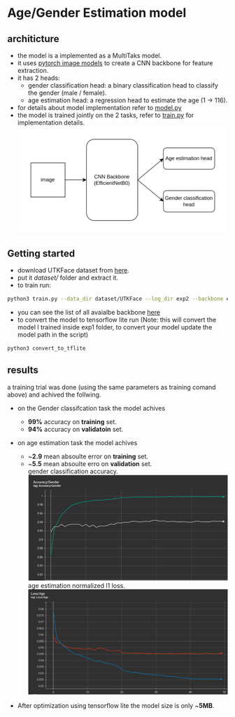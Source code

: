 # Age/Gender Estimation model

## architicture
* the model is a implemented as a MultiTaks model.
* it uses [pytorch image models](https://github.com/huggingface/pytorch-image-models) to create a CNN backbone for feature extraction.
* it has 2 heads:
    * gender classification head: a binary classification head to classify the gender (male / female).
    * age estimation head: a regression head to estimate the age (1 -> 116).
* for details about model implementation refer to [model.py](./model.py)
* the model is trained jointly on the 2 tasks, refer to [train.py](./train.py) for implementation details.
![plot](../../misc/age_gender_architicture.png)
## Getting started
* download UTKFace dataset from [here](https://www.kaggle.com/datasets/jangedoo/utkface-new).
* put it *dataset/* folder and extract it.
* to train run:
``` bash
python3 train.py --data_dir dataset/UTKFace --log_dir exp2 --backbone efficientnet_b0 --batch_size 32 --lr 1e-4 --epochs 50 
```
* you can see the list of all avaialbe backbone [here](https://github.com/huggingface/pytorch-image-models/blob/main/results/results-imagenet.csv)
* to convert the model to tensorflow lite run (Note: this will convert the model I trained inside exp1 folder, to convert your model update the model path in the script)
``` bash
python3 convert_to_tflite  
```
## results
a training trial was done (using the same parameters as training comand above) and achived the follwing.
* on the Gender classifcation task the model achives
    * **99%** accuracy on **training** set.
    * **94%** accuracy on **validatoin** set.

* on age estimation task the model achives
    * ~**2.9** mean absoulte error on **training** set. 
    * ~**5.5** mean absoulte erro on **validation** set.   
gender classification accuracy.   
![plot](../../misc/gender_classification_accuracy.png)   
age estimation normalized l1 loss.   
![plot](../../misc/age_esimation_loss.png)   
* After optimization using tensorflow lite the model size is only ~**5MB**.